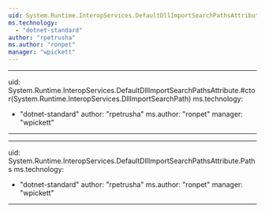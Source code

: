```yaml
---
uid: System.Runtime.InteropServices.DefaultDllImportSearchPathsAttribute
ms.technology: 
  - "dotnet-standard"
author: "rpetrusha"
ms.author: "ronpet"
manager: "wpickett"
---
```


---
uid: System.Runtime.InteropServices.DefaultDllImportSearchPathsAttribute.#ctor(System.Runtime.InteropServices.DllImportSearchPath)
ms.technology: 
  - "dotnet-standard"
author: "rpetrusha"
ms.author: "ronpet"
manager: "wpickett"
---

---
uid: System.Runtime.InteropServices.DefaultDllImportSearchPathsAttribute.Paths
ms.technology: 
  - "dotnet-standard"
author: "rpetrusha"
ms.author: "ronpet"
manager: "wpickett"
---
